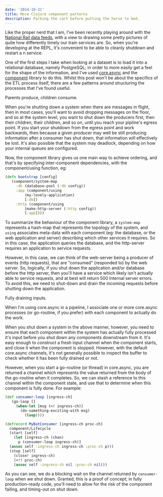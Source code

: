 ```yaml
---
date: '2014-10-31'
title: More Clojure component patterns
description: Parking the cart before putting the horse to bed.
---
```

Like the proper nerd that I am, I’ve been recently playing around with
the [National Rail data
feeds](http://nrodwiki.rockshore.net/index.php/Main_Page), with a view
to drawing some pretty pictures of quite how differently timely our
train services are. So, when you're developing at the REPL, it's
convenient to be able to cleanly shutdown and restart a n service.

One of the first steps I take when looking at a dataset is to load it
into a relational database, namely PostgreSQL; in order to more easily
get a feel for the shape of the information, and I've used
[core.async](http://clojure.github.io/core.async/) and the
[component](https://github.com/stuartsierra/component) library to do
this. Whilst this post won't be about the specifics of the ETL process
itself, there are a few patterns around structuring the processes that
I've found useful.

Parents produce, children consume.

When you're shutting down a system when there are messages in flight,
then in most cases, you'll want to avoid dropping messages on the floor,
and so at the system level, you want to shut down the producers first,
then their children, their children, and so on, until you reach your
pipline's egress point. If you start your shutdown from the egress point
and work backwards, then because a given producer may well be still
producing information after a consumer has shut down, that information
will effectively be lost. It's also possible that the system may
deadlock, depending on how your internal queues are configured.

Now, the component library gives us one main way to achieve ordering,
and that's by specifying inter-component dependencies, with the
component/using function, eg:

```clojure
(defn bootstrap [config]
   (component/system-map
     :db (database-pool (:db config))
     :app (component/using
         (my-lovely-application)
         [:db])
     :http (component/using
         (make-http-server (:http config))
         [:app])))
```

To summarize the behaviour of the component library, a `system-map`
represents a hash-map that represents the topology of the system, and
`using` associates meta-data with each component (eg: the database, or
the web application and server) describing which other services it
requires. So in this case, the application queries the database, and the
http-server requires an application to service requests.

However, in this case, we can think of the web-server being a producer
of events (http requests), that are "consumed" (responded to) by the web
server. So, logically, if you shut down the application and/or database
before the http server, then you'll have a service which likely isn't
actually able to service requests, and at best will return 500 Internal
server errors. To avoid this, we need to shut-down and drain the
incoming requests before shutting down the application.

Fully draining inputs.

When I'm using core.async in a pipeline, I associate one or more
core.async processes (or go-routine, if you prefer) with each component
to actually do the work.

When you shut down a system in the above manner, however, you need to
ensure that each component within the system has actually fully
processed it's input before you shut down any components downstream from
it. It's easy enough to construct a fresh input channel when the
component starts, and close it when the component is stopped. However,
with the default core.async channels, it's not generally possible to
inspect the buffer to check whether it has been fully drained or not.

However, when you start a go-routine (or thread) in core.async, you are
returned a channel which represents the value returned from the body of
the go-routine when it completes. So, we can stash a reference to this
channel within the component state, and use that to determine when this
component is fully done. For example:

```clojure
(def consumer-loop [ingress-ch]
   (go-loop []
     (when-let [msg (<! ingress-ch)]
       (do-something-exciting-with msg)
         (loop))))

(defrecord MyBatConsumer [ingress-ch proc-ch]
  component/Lifecycle
  (start [self]
    (let [ingress-ch (chan)
      p (consumer-loop ingress-ch)]
  (assoc self :ingress-ch ingress-ch :proc-ch p)))
  (stop [self]
    (close! ingress-ch)
    (<!! proc-ch)
    (assoc self :ingress-ch nil :proc-ch nil)))
```

As you can see, we do a blocking wait on the channel returned by
`consumer-loop` when we shut down. Granted, this is a proof of concept;
in fully production-ready code, you'll need to allow for the risk of the
component failing, and timing-out on shut down.
